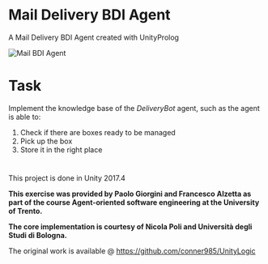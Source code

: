 # Mail Delivery BDI Agent
 A Mail Delivery BDI Agent created with UnityProlog

![Mail BDI Agent](https://user-images.githubusercontent.com/26629624/83754119-bcf36280-a66b-11ea-80dd-2100d77f61b2.gif)
 
# Task
Implement the knowledge base of the *DeliveryBot* agent, such as the agent is able to:

1. Check if there are boxes ready to be managed
1. Pick up the box
1. Store it in the right place

#
This project is done in Unity 2017.4

**This exercise was provided by Paolo Giorgini and Francesco Alzetta as part of the course Agent-oriented software engineering at the University of Trento.**

**The core implementation is courtesy of Nicola Poli and Università degli Studi di Bologna.**

The original work is available @ https://github.com/conner985/UnityLogic
